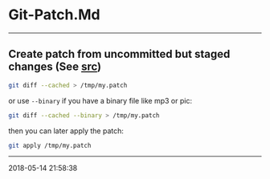 # Git-Patch.Md

----------------------------------------- 

## Create patch from uncommitted but staged changes (See [src][r1])

``` bash
git diff --cached > /tmp/my.patch
```

or use `--binary` if you have a binary file like mp3 or pic:

``` bash 
git diff --cached --binary > /tmp/my.patch
```

then you can later apply the patch:

``` bash
git apply /tmp/my.patch
```

[r1]: https://stackoverflow.com/a/15438863/161312
-----------------------------------------
2018-05-14 21:58:38
